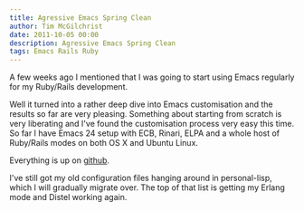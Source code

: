 ```yaml
---
title: Agressive Emacs Spring Clean
author: Tim McGilchrist
date: 2011-10-05 00:00
description: Agressive Emacs Spring Clean
tags: Emacs Rails Ruby
---
```

A few weeks ago I mentioned that I was going to start using Emacs regularly for my Ruby/Rails development.

Well it turned into a rather deep dive into Emacs customisation and the results
so far are very pleasing. Something about starting from scratch is very
liberating and I've found the customisation process very easy this time. So far
I have Emacs 24 setup with ECB, Rinari, ELPA and a whole host of Ruby/Rails
modes on both OS X and Ubuntu Linux.

Everything is up on [github](https://github.com/tmcgilchrist/.emacs.d).

I've still got my old configuration files hanging around in personal-lisp, which
I will gradually migrate over. The top of that list is getting my Erlang mode
and Distel working again.
